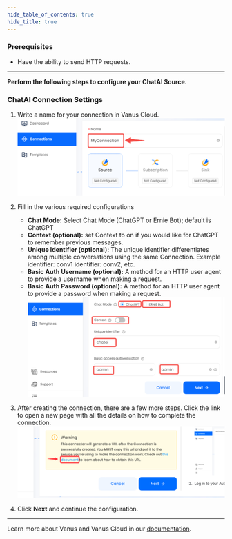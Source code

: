 ```yaml
--- 
hide_table_of_contents: true
hide_title: true
---
```


### Prerequisites

- Have the ability to send HTTP requests.

---

**Perform the following steps to configure your ChatAI Source.**

### ChatAI Connection Settings

1. Write a name for your connection in Vanus Cloud.
   ![img.png](images/connection.png)
2. Fill in the various required configurations
    - **Chat Mode:** Select Chat Mode (ChatGPT or Ernie Bot); default is ChatGPT
    - **Context (optional):** set Context to on if you would like for ChatGPT to remember previous messages.
    - **Unique Identifier (optional):** The unique identifier differentiates among multiple conversations using the same Connection. Example identifier: conv1 identifier: conv2, etc.
    - **Basic Auth Username (optional):** A method for an HTTP user agent to provide a username when making a request.
    - **Basic Auth Password (optional):** A method for an HTTP user agent to provide a password when making a request.  
      ![img.png](images/chatai-config.png)
3. After creating the connection, there are a few more steps. Click the link to open a new page with all the details on how to complete the connection.
   ![](images/warning.png)

4. Click **Next** and continue the configuration.

---

Learn more about Vanus and Vanus Cloud in our [documentation](https://docs.vanus.ai).
